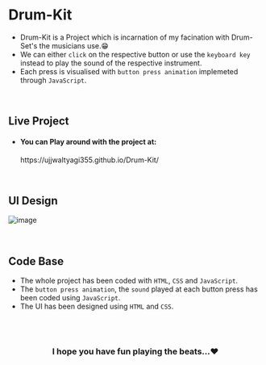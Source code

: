 # Drum-Kit
* Drum-Kit is a Project which is incarnation of my facination with Drum-Set's the musicians use.😁<br />
* We can either `click` on the respective button or use the `keyboard key` instead to play the sound of the respective instrument.<br />
* Each press is visualised with `button press animation` implemeted through `JavaScript`.

<br />

## Live Project
* <h4>You can Play around with the project at:</h4>
     https://ujjwaltyagi355.github.io/Drum-Kit/

<br />

## UI Design

![image](https://user-images.githubusercontent.com/61249902/109501975-62821800-7abe-11eb-996b-9e4b663d0244.png)

<br />

## Code Base
* The whole project has been coded with `HTML`, `CSS` and `JavaScript`.
* The `button press animation`, the `sound` played at each button press has been coded using `JavaScript`.
* The UI has been designed using `HTML` and `CSS`.
<br />
<br />
<h3 align="center"> I hope you have fun playing the beats...❤️</h3>

